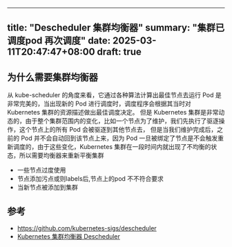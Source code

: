 

---
title: "Descheduler 集群均衡器"
summary: "集群已调度pod 再次调度"
date: 2025-03-11T20:47:47+08:00
draft: true
---

## 为什么需要集群均衡器
从 kube-scheduler 的角度来看，它通过各种算法计算出最佳节点去运行 Pod 是非常完美的，当出现新的 Pod 进行调度时，调度程序会根据其当时对 Kubernetes 集群的资源描述做出最佳调度决定。
但是 Kubernetes 集群是非常动态的，由于整个集群范围内的变化，比如一个节点为了维护，我们先执行了驱逐操作，这个节点上的所有 Pod 会被驱逐到其他节点去，
但是当我们维护完成后，之前的 Pod 并不会自动回到该节点上来，因为 Pod 一旦被绑定了节点是不会触发重新调度的，由于这些变化，Kubernetes 集群在一段时间内就出现了不均衡的状态，所以需要均衡器来重新平衡集群


- 一些节点过度使用
- 节点添加污点或则labels后,节点上的pod 不不符合要求
- 当新节点被添加到集群



## 参考
- https://github.com/kubernetes-sigs/descheduler
- [Kubernetes 集群均衡器 Descheduler](https://www.qikqiak.com/post/k8s-cluster-balancer/)